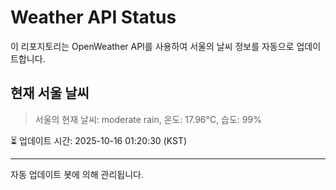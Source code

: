 
# Weather API Status

이 리포지토리는 OpenWeather API를 사용하여 서울의 날씨 정보를 자동으로 업데이트합니다.

## 현재 서울 날씨
> 서울의 현재 날씨: moderate rain, 온도: 17.96°C, 습도: 99%

⏳ 업데이트 시간: 2025-10-16 01:20:30 (KST)

---
자동 업데이트 봇에 의해 관리됩니다.
